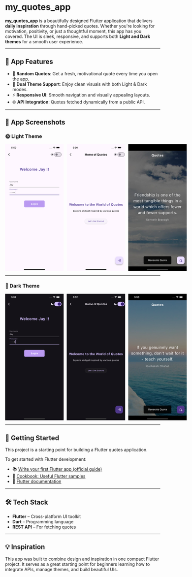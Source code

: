 # my\_quotes\_app

**my\_quotes\_app** is a beautifully designed Flutter application that delivers **daily inspiration** through hand-picked quotes. Whether you're looking for motivation, positivity, or just a thoughtful moment, this app has you covered. The UI is sleek, responsive, and supports both **Light and Dark themes** for a smooth user experience.

---

## 📱 App Features

* 🧠 **Random Quotes**: Get a fresh, motivational quote every time you open the app.
* 🎨 **Dual Theme Support**: Enjoy clean visuals with both Light & Dark modes.
* ⚡ **Responsive UI**: Smooth navigation and visually appealing layouts.
* 🌐 **API Integration**: Quotes fetched dynamically from a public API.

---

## 📸 App Screenshots

### 🌞 Light Theme

<div style="display: flex; gap: 10px;">
  <img src="assets/images/login_l.png" width="190"/>  
  <img src="assets/images/home_l.png" width="190"/> 
  <img src="assets/images/quote_l.png" width="190"/> 
</div>

---

### 🌙 Dark Theme

<div style="display: flex; gap: 10px;">
  <img src="assets/images/login_d.png" width="190"/>  
  <img src="assets/images/home_d.png" width="190"/> 
  <img src="assets/images/quote1_d.png" width="190"/> 
</div>

---

## 🚀 Getting Started

This project is a starting point for building a Flutter quotes application.

To get started with Flutter development:

* 📚 [Write your first Flutter app (official guide)](https://docs.flutter.dev/get-started/codelab)
* 🍳 [Cookbook: Useful Flutter samples](https://docs.flutter.dev/cookbook)
* 📖 [Flutter documentation](https://docs.flutter.dev/)

---

## 🛠️ Tech Stack

* **Flutter** – Cross-platform UI toolkit
* **Dart** – Programming language
* **REST API** – For fetching quotes

---

## 💡 Inspiration

This app was built to combine design and inspiration in one compact Flutter project. It serves as a great starting point for beginners learning how to integrate APIs, manage themes, and build beautiful UIs.


